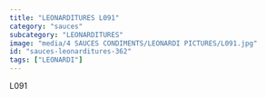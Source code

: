 ```yaml
---
title: "LEONARDITURES L091"
category: "sauces"
subcategory: "LEONARDITURES"
image: "media/4 SAUCES CONDIMENTS/LEONARDI PICTURES/L091.jpg"
id: "sauces-leonarditures-362"
tags: ["LEONARDI"]
---
```


L091
